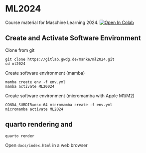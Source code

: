# ML2024

Course material for Maschine Learning 2024.
[![Open In Colab](https://colab.research.google.com/assets/colab-badge.svg)](https://colab.research.google.com/github/thomasmanke/ML2024/)

## Create and Activate Software Environment

Clone from git
```
git clone https://gitlab.gwdg.de/manke/ml2024.git
cd ml2024
```

Create software environment (mamba)
```
mamba create env -f env.yml
mamba activate ML20024
```

Create software environment (micromamba with Apple M1/M2)
```
CONDA_SUBDIR=osx-64 micromamba create -f env.yml
micromamba activate ML2024
```

## quarto rendering and 
```
quarto render
```

Open `docs/index.html` in a web browser